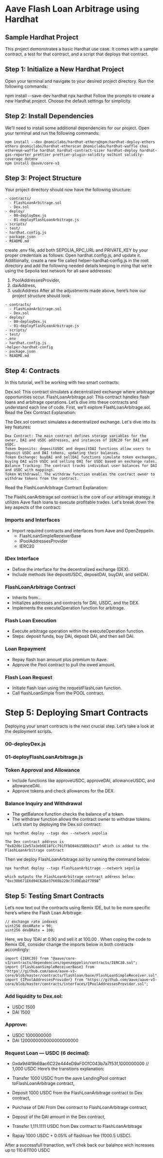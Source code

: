 # Aave Flash Loan Arbitrage using Hardhat 
## Sample Hardhat Project

This project demonstrates a basic Hardhat use case. It comes with a sample contract, a test for that contract, and a script that deploys that contract.

## Step 1: Initialize a New Hardhat Project
Open your terminal and navigate to your desired project directory. Run the following commands:

npm install --save-dev hardhat
npx hardhat
Follow the prompts to create a new Hardhat project. Choose the default settings for simplicity.

## Step 2: Install Dependencies
We’ll need to install some additional dependencies for our project. Open your terminal and run the following commands:
```
npm install --dev @nomiclabs/hardhat-ethers@npm:hardhat-deploy-ethers ethers @nomiclabs/hardhat-etherscan @nomiclabs/hardhat-waffle chai ethereum-waffle hardhat hardhat-contract-sizer hardhat-deploy hardhat-gas-reporter prettier prettier-plugin-solidity solhint solidity-coverage dotenv
npm install @aave/core-v3
```
## Step 3: Project Structure
Your project directory should now have the following structure:
```
- contracts/
  - FlashLoanArbitrage.sol
  - Dex.sol
- deploy/
  - 00-deployDex.js
  - 01-deployFlashLoanArbitrage.js  
- scripts/
- test/
- hardhat.config.js
- package.json
- README.md
```
create .env file, add both SEPOLIA_RPC_URL and PRIVATE_KEY by your proper credentials as follows:
Open hardhat.config.js, and update it.
Additionally, create a new file called helper-hardhat-config.js in the root directory and add the following needed details keeping in ming that we’re using the Sepolia test network for all save addresses:
 1. PoolAddressesProvider,
 2. daiAddress,
 3. usdcAddress
After all the adjustments made above, here’s how our project structure should look:
```
- contracts/
  - FlashLoanArbitrage.sol
  - Dex.sol
- deploy/
  - 00-deployDex.js
  - 01-deployFlashLoanArbitrage.js  
- scripts/
- test/
-.env
- hardhat.config.js
-helper-hardhat-config
- package.json
- README.md
```
## Step 4: Contracts
In this tutorial, we’ll be working with two smart contracts:

Dex.sol: This contract simulates a decentralized exchange where arbitrage opportunities occur.
FlashLoanArbitrage.sol: This contract handles flash loans and arbitrage operations.
Let’s dive into these contracts and understand each line of code. First, we’ll explore FlashLoanArbitrage.sol.
Read the Dex Contract Explanation:

The Dex.sol contract simulates a decentralized exchange. Let's dive into its key features:
```
Dex Contract: The main contract defines storage variables for the owner, DAI and USDC addresses, and instances of IERC20 for DAI and USDC.
Token Deposits: depositUSDC and depositDAI functions allow users to deposit USDC and DAI tokens, updating their balances.
Token Exchange: buyDAI and sellDAI functions simulate token exchanges, buying DAI with USDC and selling DAI for USDC based on exchange rates.
Balance Tracking: The contract tracks individual user balances for DAI and USDC with mappings.
Token Withdrawal: The withdraw function enables the contract owner to withdraw tokens from the contract.
```

Read the FlashLoanArbitrage Contract Explanation:

The FlashLoanArbitrage.sol contract is the core of our arbitrage strategy. It utilizes Aave flash loans to execute profitable trades. Let's break down the key aspects of the contract:
### Imports and Interfaces
- Import required contracts and interfaces from Aave and OpenZeppelin.
  - FlashLoanSimpleReceiverBase
  - IPoolAddressesProvider
  - IERC20

### IDex Interface
- Define the interface for the decentralized exchange (DEX).
- Include methods like depositUSDC, depositDAI, buyDAI, and sellDAI.

### FlashLoanArbitrage Contract
- Inherits from...
- Initializes addresses and contracts for DAI, USDC, and the DEX.
- Implements the executeOperation function for arbitrage.

### Flash Loan Execution
- Execute arbitrage operation within the executeOperation function.
- Steps: deposit funds, buy DAI, deposit DAI, and then sell DAI.

### Loan Repayment
- Repay flash loan amount plus premium to Aave.
- Approve the Pool contract to pull the owed amount.

### Flash Loan Request
- Initiate flash loan using the requestFlashLoan function.
- Call flashLoanSimple from the POOL contract.
# Step 5: Deploying Smart Contracts
Deploying your smart contracts is the next crucial step. Let’s take a look at the deployment scripts.

### 00-deployDex.js
### 01-deployFlashLoanArbitrage.js
### Token Approval and Allowance
- Include functions like approveUSDC, approveDAI, allowanceUSDC, and allowanceDAI.
- Approve tokens and check allowances for the DEX.

### Balance Inquiry and Withdrawal
- The getBalance function checks the balance of a token.
- The withdraw function allows the contract owner to withdraw tokens.
Let’s start by deploying the Dex.sol contract:
```
npx hardhat deploy --tags dex --network sepolia
```
```
The Dex contract address is “0x82d6c12e57a3eb6E18fCc791fFbD84615BDb2a31” which is added to the FlashLoanArbitrage contract
```

Then we deploy FlashLoanArbitrage.sol by running the command below:
```
npx hardhat deploy --tags FlashLoanArbitrage --network sepolia
```
```
which outputs the FlashLoanArbitrage contract address below:
“0xc30b671E6d94C62Ee37669b229c7Cd9Eab2f7098”
```
## Step 5: Testing Smart Contracts
Let’s now text out the contracts using Remix IDE, but to be more specific here’s where the Flash Loan Arbitrage:
```
// exchange rate indexes
uint256 dexARate = 90;
uint256 dexBRate = 100;
```
Here, we buy 1DAI at 0.90 and sell it at 100.00 .
When coping the code to Remix IDE, consider change the imports below in both contracts accordingly:
```
import {IERC20} from "@aave/core-v3/contracts/dependencies/openzeppelin/contracts/IERC20.sol";
import {FlashLoanSimpleReceiverBase} from "https://github.com/aave/aave-v3-core/blob/master/contracts/flashloan/base/FlashLoanSimpleReceiver.sol";
import {IPoolAddressesProvider} from "https://github.com/aave/aave-v3-core/blob/master/contracts/interfaces/IPoolAddressesProvider.sol";
```
### Add liquidity to Dex.sol:
- USDC 1500
- DAI 1500
### Approve:
- USDC 1000000000
- DAI 1200000000000000000000
### Request Loan — USDC (6 decimal):
- 0xda9d4f9b69ac6C22e444eD9aF0CfC043b7a7f53f,1000000000 // 1,000 USDC
Here’s the transtions explanation:

- Transfer 1000 USDC from the aave LendingPool contract toFlashLoanArbitrage contract,
- Deposit 1000 USDC from the FlashLoanArbitrage contract to Dex contract,
- Purchase of DAI From Dex contract to FlashLoanArbitrage contract,
- Deposit of the DAI amount in the Dex contract,
- Transfer 1,111.1111 USDC from Dex contract to FlashLoanArbitrage
- Rapay 1000 USDC + 0.05% of flashloan fee (1000.5 USDC).


After a successfull tranaction, we’ll chek back our balalnce wich increases up to 110.611100 USDC
